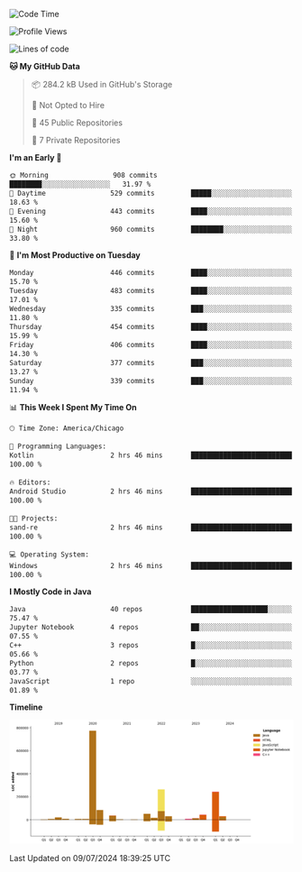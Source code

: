 <!--START_SECTION:waka-->
![Code Time](http://img.shields.io/badge/Code%20Time-472%20hrs%2045%20mins-blue)

![Profile Views](http://img.shields.io/badge/Profile%20Views-31-blue)

![Lines of code](https://img.shields.io/badge/From%20Hello%20World%20I%27ve%20Written-1.6%20million%20lines%20of%20code-blue)

**🐱 My GitHub Data** 

> 📦 284.2 kB Used in GitHub's Storage 
 > 
> 🚫 Not Opted to Hire
 > 
> 📜 45 Public Repositories 
 > 
> 🔑 7 Private Repositories 
 > 
**I'm an Early 🐤** 

```text
🌞 Morning                908 commits         ████████░░░░░░░░░░░░░░░░░   31.97 % 
🌆 Daytime                529 commits         █████░░░░░░░░░░░░░░░░░░░░   18.63 % 
🌃 Evening                443 commits         ████░░░░░░░░░░░░░░░░░░░░░   15.60 % 
🌙 Night                  960 commits         ████████░░░░░░░░░░░░░░░░░   33.80 % 
```
📅 **I'm Most Productive on Tuesday** 

```text
Monday                   446 commits         ████░░░░░░░░░░░░░░░░░░░░░   15.70 % 
Tuesday                  483 commits         ████░░░░░░░░░░░░░░░░░░░░░   17.01 % 
Wednesday                335 commits         ███░░░░░░░░░░░░░░░░░░░░░░   11.80 % 
Thursday                 454 commits         ████░░░░░░░░░░░░░░░░░░░░░   15.99 % 
Friday                   406 commits         ████░░░░░░░░░░░░░░░░░░░░░   14.30 % 
Saturday                 377 commits         ███░░░░░░░░░░░░░░░░░░░░░░   13.27 % 
Sunday                   339 commits         ███░░░░░░░░░░░░░░░░░░░░░░   11.94 % 
```


📊 **This Week I Spent My Time On** 

```text
🕑︎ Time Zone: America/Chicago

💬 Programming Languages: 
Kotlin                   2 hrs 46 mins       █████████████████████████   100.00 % 

🔥 Editors: 
Android Studio           2 hrs 46 mins       █████████████████████████   100.00 % 

🐱‍💻 Projects: 
sand-re                  2 hrs 46 mins       █████████████████████████   100.00 % 

💻 Operating System: 
Windows                  2 hrs 46 mins       █████████████████████████   100.00 % 
```

**I Mostly Code in Java** 

```text
Java                     40 repos            ███████████████████░░░░░░   75.47 % 
Jupyter Notebook         4 repos             ██░░░░░░░░░░░░░░░░░░░░░░░   07.55 % 
C++                      3 repos             █░░░░░░░░░░░░░░░░░░░░░░░░   05.66 % 
Python                   2 repos             █░░░░░░░░░░░░░░░░░░░░░░░░   03.77 % 
JavaScript               1 repo              ░░░░░░░░░░░░░░░░░░░░░░░░░   01.89 % 
```



**Timeline**

![Lines of Code chart](https://raw.githubusercontent.com/phanijsp/phanijsp/main/assets/bar_graph.png)


 Last Updated on 09/07/2024 18:39:25 UTC
<!--END_SECTION:waka-->
